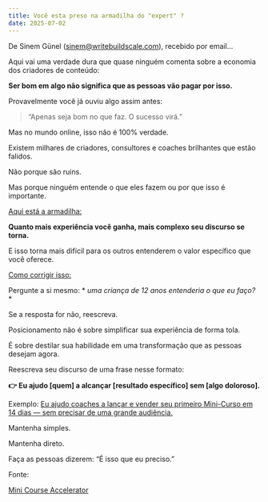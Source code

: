 ```yaml
---
title: Você esta preso na armadilha do "expert" ?
date: 2025-07-02
---
```



De Sinem Günel (sinem@writebuildscale.com), recebido por email...

Aqui vai uma verdade dura que quase ninguém comenta sobre a economia dos criadores de conteúdo:

**Ser bom em algo não significa que as pessoas vão pagar por isso.**

Provavelmente você já ouviu algo assim antes:

>“Apenas seja bom no que faz. O sucesso virá.”

Mas no mundo online, isso não é 100% verdade.

Existem milhares de criadores, consultores e coaches brilhantes que estão falidos.

Não porque são ruins.

Mas porque ninguém entende o que eles fazem ou por que isso é importante.

<ins>Aqui está a armadilha:</ins>

**Quanto mais experiência você ganha, mais complexo seu discurso se torna.**

E isso torna mais difícil para os outros entenderem o valor específico que você oferece.

<ins>Como corrigir isso:</ins>

Pergunte a si mesmo: * *uma criança de 12 anos entenderia o que eu faço?* *

Se a resposta for não, reescreva.

Posicionamento não é sobre simplificar sua experiência de forma tola.

É sobre destilar sua habilidade em uma transformação que as pessoas desejam agora.

Reescreva seu discurso de uma frase nesse formato:

**👉 Eu ajudo [quem] a alcançar [resultado específico] sem [algo doloroso].**

Exemplo:
<ins>Eu ajudo coaches a lançar e vender seu primeiro Mini-Curso em 14 dias — sem precisar de uma grande audiência.</ins>


Mantenha simples.

Mantenha direto.

Faça as pessoas dizerem: “É isso que eu preciso.”


Fonte:

[Mini Course Accelerator](https://click.convertkit-mail.com/p9u7qqmwrpa9h27w327tqhpek8933hrhpwwn/58hvh7hgz0vwnnh7/aHR0cHM6Ly93d3cubWluaWNvdXJzZWFjY2VsZXJhdG9yLmNvbS8=)

